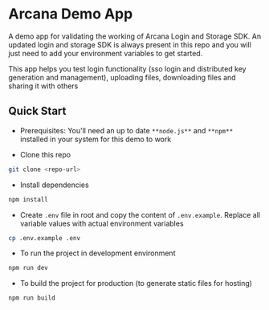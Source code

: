 # Arcana Demo App

A demo app for validating the working of Arcana Login and Storage SDK. An updated login and storage SDK is always present in this repo and you will just need to add your environment variables to get started.

This app helps you test login functionality (sso login and distributed key generation and management), uploading files, downloading files and sharing it with others

## Quick Start

- Prerequisites: You'll need an up to date `**node.js**` and `**npm**` installed in your system for this demo to work

- Clone this repo

```bash
git clone <repo-url>
```

- Install dependencies

```bash
npm install
```

- Create `.env` file in root and copy the content of `.env.example`. Replace all variable values with actual environment variables

```bash
cp .env.example .env
```

- To run the project in development environment

```bash
npm run dev
```

- To build the project for production (to generate static files for hosting)

```bash
npm run build
```

